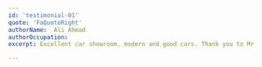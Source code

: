 ```yaml
---
id: 'testimonial-01'
quote: 'FaQuoteRight'
authorName:  Ali Ahmad
authorOccupation: 
excerpt: Excellent car showroom, modern and good cars. Thank you to Mr. Jaber Al-Zoubi for the wonderful information and presentations he provided.

---
```

